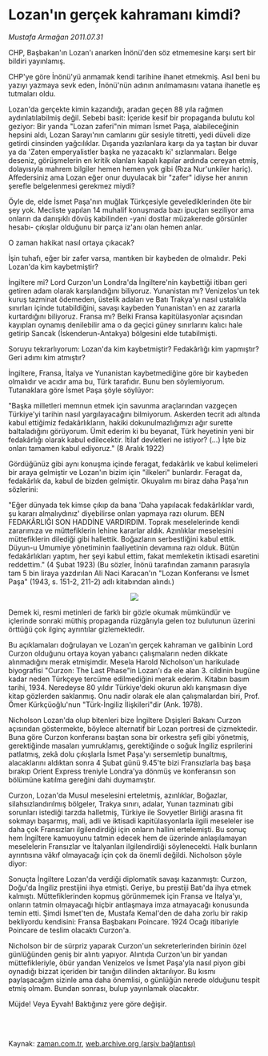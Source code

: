 # Lozan'ın gerçek kahramanı kimdi?

*Mustafa Armağan 2011.07.31*

<td class="columnist-detail">
<p>CHP, Başbakan'ın Lozan'ı anarken İnönü'den söz etmemesine karşı sert bir bildiri yayınlamış.</p>
<p>
<div id="haberMetinDiv">
<p>CHP'ye göre İnönü'yü anmamak kendi tarihine ihanet etmekmiş. Asıl beni bu yazıyı yazmaya sevk eden, İnönü'nün adının anılmamasını vatana ihanetle eş tutmaları oldu.
<p>Lozan'da gerçekte kimin kazandığı, aradan geçen 88 yıla rağmen aydınlatılabilmiş değil. Sebebi basit: İçeride kesif bir propaganda bulutu kol geziyor: Bir yanda "Lozan zaferi"nin mimarı İsmet Paşa, alabileceğinin hepsini aldı, Lozan Sarayı'nın camlarını gür sesiyle titretti, yedi düveli dize getirdi cinsinden yağcılıklar. Dışarıda yazılanlara karşı da ya taştan bir duvar ya da 'Zaten emperyalistler başka ne yazacaktı ki' sızlanmaları. Belge deseniz, görüşmelerin en kritik olanları kapalı kapılar ardında cereyan etmiş, dolayısıyla mahrem bilgiler hemen hemen yok gibi (Rıza Nur'unkiler hariç). Affedersiniz ama Lozan eğer onur duyulacak bir "zafer" idiyse her anının şerefle belgelenmesi gerekmez miydi?
<p>Öyle de, elde İsmet Paşa'nın muğlak Türkçesiyle gevelediklerinden öte bir şey yok. Mecliste yapılan 14 muhalif konuşmada bazı ipuçları seziliyor ama onların da danışıklı dövüş kabilinden -yani dostlar müzakerede görsünler hesabı- çıkışlar olduğunu bir parça iz'anı olan hemen anlar.
<p>O zaman hakikat nasıl ortaya çıkacak?
<p>İşin tuhafı, eğer bir zafer varsa, mantıken bir kaybeden de olmalıdır. Peki Lozan'da kim kaybetmiştir?
<p> İngiltere mi? Lord Curzon'un Londra'da İngiltere'nin kaybettiği itibarı geri getiren adam olarak karşılandığını biliyoruz. Yunanistan mı? Venizelos'un tek kuruş tazminat ödemeden, üstelik adaları ve Batı Trakya'yı nasıl ustalıkla sınırları içinde tutabildiğini, savaşı kaybeden Yunanistan'ı en az zararla kurtardığını biliyoruz. Fransa mı? Belki Fransa kapitülasyonlar açısından kayıpları oynamış denilebilir ama o da geçici güney sınırlarını kalıcı hale getirip Sancak (İskenderun-Antakya) bölgesini elde tutabilmişti.
<p>Soruyu tekrarlıyorum: Lozan'da kim kaybetmiştir? Fedakârlığı kim yapmıştır? Geri adımı kim atmıştır?
<p>İngiltere, Fransa, İtalya ve Yunanistan kaybetmediğine göre bir kaybeden olmalıdır ve acıdır ama bu, Türk tarafıdır. Bunu ben söylemiyorum. Tutanaklara göre İsmet Paşa şöyle söylüyor:
<p>"Başka milletleri memnun etmek için savunma araçlarından vazgeçen Türkiye'yi tarihin nasıl yargılayacağını bilmiyorum. Askerden tecrit adı altında kabul ettiğimiz fedakârlıkların, hakiki dokunulmazlığımızı ağır surette baltaladığını görüyorum. Ümit ederim ki bu beyanat, Türk heyetinin yeni bir fedakârlığı olarak kabul edilecektir. İtilaf devletleri ne istiyor? (...) İşte biz onları tamamen kabul ediyoruz." (8 Aralık 1922)
<p>Gördüğünüz gibi aynı konuşma içinde feragat, fedakârlık ve kabul kelimeleri bir araya gelmiştir ve Lozan'ın bizim için "ilkeleri" bunlardır. Feragat da, fedakârlık da, kabul de bizden gelmiştir. Okuyalım mı biraz daha Paşa'nın sözlerini:
<p>"Eğer dünyada tek kimse çıkıp da bana 'Daha yapılacak fedakârlıklar vardı, şu kararı almalıydınız' diyebilirse onları yapmaya razı olurum. BEN FEDAKÂRLIĞI SON HADDİNE VARDIRDIM. Toprak meselelerinde kendi zararımıza ve müttefiklerin lehine kararlar aldık. Azınlıklar meselesini müttefiklerin dilediği gibi hallettik. Boğazların serbestliğini kabul ettik. Düyun-u Umumiye yönetiminin faaliyetinin devamına razı olduk. Bütün fedakârlıkları yaptım, her şeyi kabul ettim, fakat memleketin iktisadi esaretini reddettim." (4 Şubat 1923) (Bu sözler, İnönü tarafından zamanın parasıyla tam 5 bin liraya yazdırılan Ali Naci Karacan'ın "Lozan Konferansı ve İsmet Paşa" (1943, s. 151-2, 211-2) adlı kitabından alındı.)
<p><p align="center"><img src="http://web.archive.org/web/20111219181901im_/http://medya.zaman.com.tr/2011/07/31/armagan01.jpg"/>
<p>Demek ki, resmi metinleri de farklı bir gözle okumak mümkündür ve içlerinde sonraki müthiş propaganda rüzgârıyla gelen toz bulutunun üzerini örttüğü çok ilginç ayrıntılar gizlemektedir.
<p>Bu açıklamaları doğrulayan ve Lozan'ın gerçek kahraman ve galibinin Lord Curzon olduğunu ortaya koyan yabancı çalışmaların neden dikkate alınmadığını merak etmişimdir. Mesela Harold Nicholson'un harikulade biyografisi "Curzon: The Last Phase"in Lozan'ı da ele alan 3. cildinin bugüne kadar neden Türkçeye tercüme edilmediğini merak ederim. Kitabın basım tarihi, 1934. Neredeyse 80 yıldır Türkiye'deki okurun aklı karışmasın diye kitap gözlerden saklanmış. Onu nadir olarak ele alan çalışmalardan biri, Prof. Ömer Kürkçüoğlu'nun "Türk-İngiliz İlişkileri"dir (Ank. 1978).
<p>Nicholson Lozan'da olup bitenleri bize İngiltere Dışişleri Bakanı Curzon açısından göstermekte, böylece alternatif bir Lozan portresi de çizmektedir. Buna göre Curzon konferansı baştan sona bir orkestra şefi gibi yönetmiş, gerektiğinde masaları yumruklamış, gerektiğinde o soğuk İngiliz esprilerini patlatmış, zekâ dolu çıkışlarla İsmet Paşa'yı sersemletip bunaltmış, alacaklarını aldıktan sonra 4 Şubat günü 9.45'te bizi Fransızlarla baş başa bırakıp Orient Express treniyle Londra'ya dönmüş ve konferansın son bölümüne katılma gereğini dahi duymamıştır.
<p>Curzon, Lozan'da Musul meselesini erteletmiş, azınlıklar, Boğazlar, silahsızlandırılmış bölgeler, Trakya sınırı, adalar, Yunan tazminatı gibi sorunları istediği tarzda halletmiş, Türkiye ile Sovyetler Birliği arasına fit sokmayı başarmış, mali, adli ve iktisadi kapitülasyonlarla ilgili meseleler ise daha çok Fransızları ilgilendirdiği için onların hallini ertelemişti. Bu sonuç hem İngiltere kamuoyunu tatmin edecek hem de üzerinde anlaşılamayan meselelerin Fransızlar ve İtalyanları ilgilendirdiği söylenecekti. Halk bunların ayrıntısına vâkıf olmayacağı için çok da önemli değildi. Nicholson şöyle diyor:
<p>Sonuçta İngiltere Lozan'da verdiği diplomatik savaşı kazanmıştı: Curzon, Doğu'da İngiliz prestijini ihya etmişti. Geriye, bu prestiji Batı'da ihya etmek kalmıştı. Müttefiklerinden kopmuş görünmemek için Fransa ve İtalya'yı, onların tatmin olmayacağı hiçbir antlaşmaya imza atmayacağı konusunda temin etti. Şimdi İsmet'ten de, Mustafa Kemal'den de daha zorlu bir rakip bekliyordu kendisini: Fransa Başbakanı Poincare. 1924 Ocağı itibariyle Poincare de teslim olacaktı Curzon'a.
<p>Nicholson bir de sürpriz yaparak Curzon'un sekreterlerinden birinin özel günlüğünden geniş bir alıntı yapıyor. Alıntıda Curzon'un bir yandan müttefikleriyle, öbür yandan Venizelos ve İsmet Paşa'yla nasıl piyon gibi oynadığı bizzat içeriden bir tanığın dilinden aktarılıyor. Bu kısmı paylaşacağım sizinle ama daha önemlisi, o günlüğün nerede olduğunu tespit etmiş olmam. Bundan sonrası, bulup yayınlamak olacaktır.
<p>Müjde! Veya Eyvah! Baktığınız yere göre değişir.</p></p></p></p></p></p></p></p></p></p></p></p></p></p></p></p></p></p></p></p></div>
</p>


<p><br>
		 </br></p></td>

Kaynak: [zaman.com.tr](http://zaman.com.tr/yazar.do?yazino=1163810), [web.archive.org (arşiv bağlantısı)](http://web.archive.org/web/20111219181901/http://zaman.com.tr/yazar.do?yazino=1163810)
